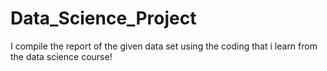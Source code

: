 # Data_Science_Project
I compile the report of the given data set using the coding that i learn from the data science course!
